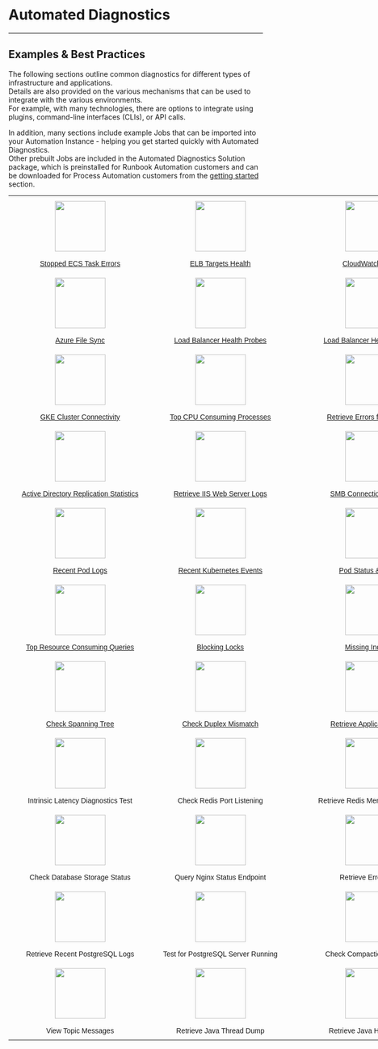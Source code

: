 <style>
.reveal section img { background:none; border:none; box-shadow:none; }
</style>

# Automated Diagnostics
---

## Examples & Best Practices

The following sections outline common diagnostics for different types of infrastructure and applications.  
Details are also provided on the various mechanisms that can be used to integrate with the various environments.  
For example, with many technologies, there are options to integrate using plugins, command-line interfaces (CLIs), or API calls.

In addition, many sections include example Jobs that can be imported into your Automation Instance - helping you get started quickly with Automated Diagnostics.  
Other prebuilt Jobs are included in the Automated Diagnostics Solution package, which is preinstalled for Runbook Automation customers and can be downloaded for Process Automation customers from the [getting started](/learning/solutions/automated-diagnostics/getting-started) section.

<style type="text/css">
.tg  {border:none;border-collapse:collapse;border-spacing:0;margin:0px auto;}
.tg td{border-style:solid;border-width:0px;font-family:Arial, sans-serif;font-size:14px;overflow:hidden;
  padding:10px 5px;word-break:normal;}
.tg th{border-style:solid;border-width:0px;font-family:Arial, sans-serif;font-size:14px;font-weight:normal;
  overflow:hidden;padding:10px 5px;word-break:normal;}
.tg .tg-8jgo{border-color:#ffffff;text-align:center;vertical-align:top}
@media screen and (max-width: 767px) {.tg {width: auto !important;}.tg col {width: auto !important;}.tg-wrap {overflow-x: auto;-webkit-overflow-scrolling: touch;margin: auto 0px;}}</style>
<div class="tg-wrap"><table class="tg" style="undefined;table-layout: fixed; width: 1213px">
<colgroup>
<col style="width: 286px">
<col style="width: 274px">
<col style="width: 325px">
<col style="width: 328px">
</colgroup>
<tbody>
  <tr>
    <td class="tg-8jgo">
        <a href="/learning/solutions/automated-diagnostics/examples/public-cloud-providers">
        <img src="@assets/img/ecs.png" width="100" height="100" border="0"><br><br>Stopped ECS Task Errors</a>
    </td>
    <td class="tg-8jgo">
        <a href="/learning/solutions/automated-diagnostics/examples/public-cloud-providers">
        <img src="@assets/img/elb.svg" width="100" height="100"><br><br>ELB Targets Health</a>
    </td>
    <td class="tg-8jgo">
        <a href="/learning/solutions/automated-diagnostics/examples/public-cloud-providers">
        <img src="@assets/img/cloudwatch-logo.png" width="100" height="100"><br><br>CloudWatch Logs</a>
    </td>
    <td class="tg-8jgo">
        <a href="/learning/solutions/automated-diagnostics/examples/public-cloud-providers.html#azure">
        <img src="@assets/img/azure-function.png" width="100" height="100"><br><br>Azure Function App Health</a>
    </td>
  </tr>
  <tr>
    <td class="tg-8jgo">
        <a href="/learning/solutions/automated-diagnostics/examples/public-cloud-providers.html#azure">
        <img src="@assets/img/azure-logo.png" width="100" height="100"><br><br>Azure File Sync</a>
    </td>
    <td class="tg-8jgo">
        <a href="/learning/solutions/automated-diagnostics/examples/public-cloud-providers.html#azure">
        <img src="@assets/img/azure-load-balancer.png" width="100" height="100"><br><br>Load Balancer Health Probes</a>
    </td>
    <td class="tg-8jgo">
        <a href="/learning/solutions/automated-diagnostics/examples/public-cloud-providers.html#google-cloud-platform-gcp">
        <img src="@assets/img/gcp-load-balancer.png" width="100" height="100"><br><br>Load Balancer Health Checks</a>
    </td>
    <td class="tg-8jgo">
        <a href="/learning/solutions/automated-diagnostics/examples/public-cloud-providers.html#google-cloud-platform-gcp">
        <img src="@assets/img/gcp-firewall.png" width="100" height="100"><br><br>Troubleshoot Firewall Rules</a>
    </td>
  </tr>
  <tr>
    <td class="tg-8jgo">
        <a href="/learning/solutions/automated-diagnostics/examples/public-cloud-providers.html#google-cloud-platform-gcp">
        <img src="@assets/img/gke-logo.png" width="100" height="100"><br><br>GKE Cluster Connectivity</a>
    </td>
    <td class="tg-8jgo">
        <a href="/learning/solutions/automated-diagnostics/examples/linux">
        <img src="@assets/img/linux-logo.png" width="100" height="100"><br><br>Top CPU Consuming Processes</a>
    </td>
    <td class="tg-8jgo">
        <a href="/learning/solutions/automated-diagnostics/examples/linux">
        <img src="@assets/img/linux-logo.png" width="100" height="100"><br><br>Retrieve Errors from Syslog</a>
    </td>
    <td class="tg-8jgo">
        <a href="/learning/solutions/automated-diagnostics/examples/linux">
        <img src="@assets/img/linux-logo.png" width="100" height="100"><br><br>List Top Disk Consuming Files</a>
    </td>
  </tr>
  <tr>
    <td class="tg-8jgo">
        <a href="/learning/solutions/automated-diagnostics/examples/windows">
        <img src="@assets/img/active-directory-logo.svg" width="100" height="100"><br><br>Active Directory Replication Statistics</a>
    </td>
    <td class="tg-8jgo">
        <a href="/learning/solutions/automated-diagnostics/examples/windows">
        <img src="@assets/img/windows-logo.png" width="100" height="100"><br><br>Retrieve IIS Web Server Logs</a>
    </td>
    <td class="tg-8jgo">
        <a href="/learning/solutions/automated-diagnostics/examples/windows">
        <img src="@assets/img/windows-logo.png" width="100" height="100"><br><br>SMB Connection Failures</a>
    </td>
    <td class="tg-8jgo">
        <a href="/learning/solutions/automated-diagnostics/examples/apis">
        <img src="@assets/img/webhook-logo.jpeg" width="100" height="100"><br><br>API Health Check</a>
    </td>
    <td class="tg-8jgo"></td>
  </tr>
  <tr>
    <td class="tg-8jgo">
        <a href="/learning/solutions/automated-diagnostics/examples/kubernetes">
        <img src="@assets/img/kubernetes-logo.png" width="100" height="100"><br><br>Recent Pod Logs</a>
    </td>
    <td class="tg-8jgo">
        <a href="/learning/solutions/automated-diagnostics/examples/kubernetes">
        <img src="@assets/img/kubernetes-logo.png" width="100" height="100"><br><br>Recent Kubernetes Events</a>
    </td>
    <td class="tg-8jgo">
        <a href="/learning/solutions/automated-diagnostics/examples/kubernetes">
        <img src="@assets/img/kubernetes-logo.png" width="100" height="100"><br><br>Pod Status & Errors</a>
    </td>
    <td class="tg-8jgo">
        <a href="/learning/solutions/automated-diagnostics/examples/kubernetes">
        <img src="@assets/img/kubernetes-logo.png" width="100" height="100"><br><br>Retrieve Deployment Diagnostics</a>
    </td>
  </tr>
  <tr>
    <td class="tg-8jgo">
        <a href="/learning/solutions/automated-diagnostics/examples/databases">
        <img src="@assets/img/mysql-logo.png" width="100" height="100"><br><br>Top Resource Consuming Queries</a>
    </td>
    <td class="tg-8jgo">
        <a href="/learning/solutions/automated-diagnostics/examples/databases">
        <img src="@assets/img/mysql-logo.png" width="100" height="100"><br><br>Blocking Locks</a>
    </td>
    <td class="tg-8jgo">
        <a href="/learning/solutions/automated-diagnostics/examples/databases">
        <img src="@assets/img/mysql-logo.png" width="100" height="100"><br><br>Missing Indexes</a>
    </td>
    <td class="tg-8jgo">
        <a href="/learning/solutions/automated-diagnostics/examples/network-devices">
        <img src="@assets/img/network-switch.png" width="100" height="100"><br><br>BGP Route Flapping</a>
    </td>
  </tr>
  <tr>
    <td class="tg-8jgo">
        <a href="/learning/solutions/automated-diagnostics/examples/network-devices">
        <img src="@assets/img/network-switch.png" width="100" height="100"><br><br>Check Spanning Tree</a>
    </td>
    <td class="tg-8jgo">
        <a href="/learning/solutions/automated-diagnostics/examples/network-devices">
        <img src="@assets/img/network-switch.png" width="100" height="100"><br><br>Check Duplex Mismatch</a>
    </td>
    <td class="tg-8jgo">
        <a href="/learning/solutions/automated-diagnostics/examples/observability-integrations">
        <img src="@assets/img/cloudwatch-logo.png" width="100" height="100"><br><br>Retrieve Application Logs</a>
    </td>
    <td class="tg-8jgo">
        <a href="/learning/solutions/automated-diagnostics/examples/observability-integrations">
        <img src="@assets/img/cloudwatch-logo.png" width="100" height="100"><br><br>Retrieve Saved Queries</a>
    </td>
  </tr>
  <tr>
    <td class="tg-8jgo"><img src="@assets/img/redis-logo.jpeg" width="100" height="100"><br><br>Intrinsic Latency Diagnostics Test</td>
    <td class="tg-8jgo"><img src="@assets/img/redis-logo.jpeg" width="100" height="100"><br><br>Check Redis Port Listening</td>
    <td class="tg-8jgo"><img src="@assets/img/redis-logo.jpeg" width="100" height="100"><br><br>Retrieve Redis Memory Statistics</td>
    <td class="tg-8jgo"><img src="@assets/img/redis-logo.jpeg" width="100" height="100"><br><br>Slow Log Entries</td>
  </tr>
  <tr>
    <td class="tg-8jgo"><img src="@assets/img/rds-logo.png" width="100" height="100"><br><br>Check Database Storage Status</td>
    <td class="tg-8jgo"><img src="@assets/img/nginx-logo.png" width="100" height="100"><br><br>Query Nginx Status Endpoint</td>
    <td class="tg-8jgo"><img src="@assets/img/nginx-logo.png" width="100" height="100"><br><br>Retrieve Error Logs</td>
    <td class="tg-8jgo"><img src="@assets/img/nginx-logo.png" width="100" height="100"><br><br>Test Nginx Configuration</td>
  </tr>
  <tr>
    <td class="tg-8jgo"><img src="@assets/img/postgres-logo.png" width="100" height="100"><br><br>Retrieve Recent PostgreSQL Logs</td>
    <td class="tg-8jgo"><img src="@assets/img/postgres-logo.png" width="100" height="100"><br><br>Test for PostgreSQL Server Running</td>
    <td class="tg-8jgo"><img src="@assets/img/cassandra-logo.png" width="100" height="100"><br><br>Check Compaction Statistics</td>
    <td class="tg-8jgo"><img src="@assets/img/kafka-logo.png" width="100" height="100"><br><br>Describe Kafka Topic</td>
  </tr>
  <tr>
    <td class="tg-8jgo"><img src="@assets/img/kafka-logo.png" width="100" height="100"><br><br>View Topic Messages</td>
    <td class="tg-8jgo"><img src="@assets/img/java-logo.png" width="100" height="100"><br><br>Retrieve Java Thread Dump</td>
    <td class="tg-8jgo"><img src="@assets/img/java-logo.png" width="100" height="100"><br><br>Retrieve Java Heap Dump</td>
  </tr>
</tbody>
</table></div>